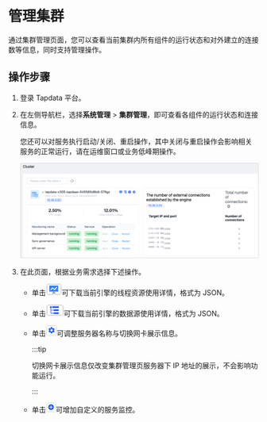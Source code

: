 # 管理集群

通过集群管理页面，您可以查看当前集群内所有组件的运行状态和对外建立的连接数等信息，同时支持管理操作。



## 操作步骤

1. 登录 Tapdata 平台。

2. 在左侧导航栏，选择**系统管理** > **集群管理**，即可查看各组件的运行状态和连接信息。

   您还可以对服务执行启动/关闭、重启操作，其中关闭与重启操作会影响相关服务的正常运行，请在运维窗口或业务低峰期操作。

   ![集群管理](../../images/manage_cluster_1.png)

3. 在此页面，根据业务需求选择下述操作。

   * 单击![](../../images/process_monitor_icon.png)可下载当前引擎的线程资源使用详情，格式为 JSON。

   * 单击![](../../images/data_source_monitor_icon.png)可下载当前引擎的数据源使用详情，格式为 JSON。

   * 单击![](../../images/cluster_setting_icon.png)可调整服务器名称与切换网卡展示信息。

     :::tip

     切换网卡展示信息仅改变集群管理页服务器下 IP 地址的展示，不会影响功能运行。

     :::

   * 单击![](../../images/cluster_add_icon.png)可增加自定义的服务监控。